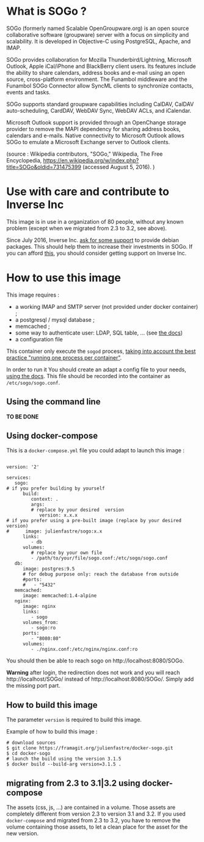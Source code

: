# What is SOGo ?

SOGo (formerly named Scalable OpenGroupware.org) is an open source collaborative software (groupware) server with a focus on simplicity and scalability. It is developed in Objective-C using PostgreSQL, Apache, and IMAP.

SOGo provides collaboration for Mozilla Thunderbird/Lightning, Microsoft Outlook, Apple iCal/iPhone and BlackBerry client users. Its features include the ability to share calendars, address books and e-mail using an open source, cross-platform environment. The Funambol middleware and the Funambol SOGo Connector allow SyncML clients to synchronize contacts, events and tasks.

SOGo supports standard groupware capabilities including CalDAV, CalDAV auto-scheduling, CardDAV, WebDAV Sync, WebDAV ACLs, and iCalendar.

Microsoft Outlook support is provided through an OpenChange storage provider to remove the MAPI dependency for sharing address books, calendars and e-mails. Native connectivity to Microsoft Outlook allows SOGo to emulate a Microsoft Exchange server to Outlook clients.

(source : Wikipedia contributors, "SOGo," Wikipedia, The Free Encyclopedia, https://en.wikipedia.org/w/index.php?title=SOGo&oldid=731475399 (accessed August 5, 2016). )

# Use with care and contribute to Inverse Inc

This image is in use in a organization of 80 people, without any known problem (except when we migrated from 2.3 to 3.2, see above).

Since July 2016, Inverse Inc. [ask for some support](https://sogo.nu/nc/support/faq/article/why-production-packages-required-a-support-contract-from-inverse.html) to provide debian packages. This should help them to increase their investments in SOGo. If you can afford [this](https://sogo.nu/support/index_new.html#/commercial), you should consider getting support on Inverse Inc.

# How to use this image

This image requires :

- a working IMAP and SMTP server (not provided under docker container) ;
- a postgresql / mysql database ;
- memcached ;
- some way to authenticate user: LDAP, SQL table, ... (see [the docs](SOGoInstallationGuide.pdf))
- a configuration file

This container only execute the `sogod` process, [taking into account the best practice "running one process per container"](https://docs.docker.com/engine/userguide/eng-image/dockerfile_best-practices/#/run-only-one-process-per-container).

In order to run it You should create an adapt a config file to your needs, [using the docs](SOGoInstallationGuide.pdf). This file should be recorded into the container as `/etc/sogo/sogo.conf`.

## Using the command line

**TO BE DONE**

## Using docker-compose

This is a `docker-compose.yml` file you could adapt to launch this image :

```

version: '2'

services:
   sogo:
# if you prefer building by yourself
      build: 
         context: .
         args:
         # replace by your desired  version
            version: x.x.x
# if you prefer using a pre-built image (replace by your desired version)
#      image: julienfastre/sogo:x.x
      links: 
         - db
      volumes:
         # replace by your own file
         - /path/to/your/file/sogo.conf:/etc/sogo/sogo.conf
   db:
      image: postgres:9.5
      # for debug purpose only: reach the database from outside
      #ports:
      #   - "5432"
   memcached:
      image: memcached:1.4-alpine
   nginx:
      image: nginx
      links:
         - sogo
      volumes_from:
         - sogo:ro
      ports:
         - "8080:80"
      volumes: 
         - ./nginx.conf:/etc/nginx/nginx.conf:ro

```

You should then be able to reach sogo on http://localhost:8080/SOGo.

**Warning** after login, the redirection does not work and you will reach http://localhost/SOGo/<your path> instead of http://localhost:8080/SOGo/<your path>. Simply add the missing port part.

## How to build this image

The parameter `version` is required to build this image.

Example of how to build this image : 

```
# download sources
$ git clone https://framagit.org/julienfastre/docker-sogo.git
$ cd docker-sogo
# launch the build using the version 3.1.5
$ docker build --build-arg version=3.1.5 .
```

## migrating from 2.3 to 3.1|3.2 using docker-compose

The assets (css, js, ...) are contained in a volume. Those assets are completely different from version 2.3 to version 3.1 and 3.2. If you used `docker-compose` and migrated from 2.3 to 3.2, you have to remove the volume containing those assets, to let a clean place for the asset for the new version.



